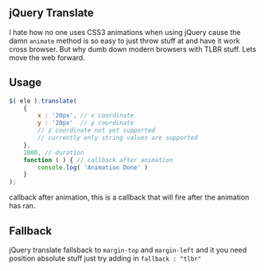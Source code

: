 ## jQuery Translate

I hate how no one uses CSS3 animations when using jQuery cause the damn `animate` method is so easy to just throw stuff at and have it work cross browser. But why dumb down modern browsers with TLBR stuff. Lets move the web forward.

## Usage

```javascript
$( ele ).translate(
	{
		x : '20px', // x coordinate
		y : '20px'	// y coordinate
		// z coordinate not yet supported
		// currently only string values are supported
	}, 
	1000, // duration
	function ( ) { // callback after animation
		console.log( 'Animation Done' )
	}
);
```

callback after animation, this is a callback that will fire after the animation has ran.

## Fallback

jQuery translate fallsback to `margin-top` and `margin-left` and it you need position absolute stuff just try adding in `fallback : "tlbr"`
